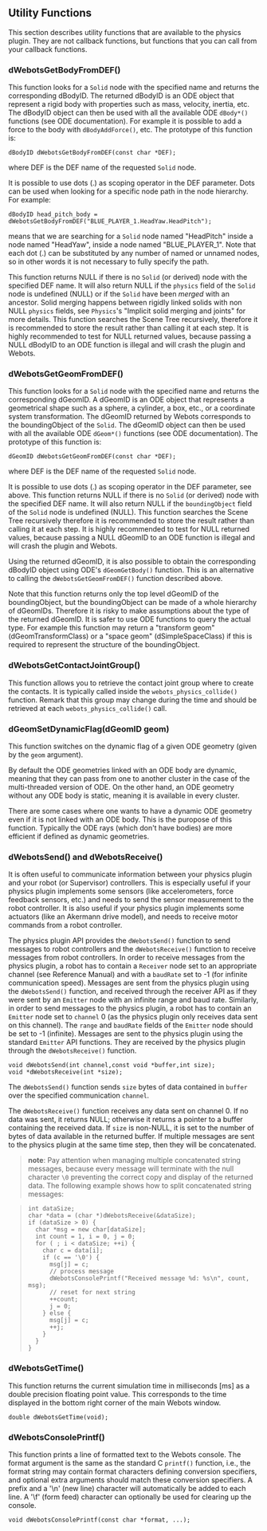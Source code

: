 ## Utility Functions

This section describes utility functions that are available to the physics
plugin. They are not callback functions, but functions that you can call from
your callback functions.

### dWebotsGetBodyFromDEF()

This function looks for a `Solid` node with the specified name and returns the
corresponding dBodyID. The returned dBodyID is an ODE object that represent a
rigid body with properties such as mass, velocity, inertia, etc. The dBodyID
object can then be used with all the available ODE `dBody*()` functions (see ODE
documentation). For example it is possible to add a force to the body with
`dBodyAddForce()`, etc. The prototype of this function is:

```
dBodyID dWebotsGetBodyFromDEF(const char *DEF);
```

where DEF is the DEF name of the requested `Solid` node.

It is possible to use dots (.) as scoping operator in the DEF parameter. Dots
can be used when looking for a specific node path in the node hierarchy. For
example:

```
dBodyID head_pitch_body = dWebotsGetBodyFromDEF("BLUE_PLAYER_1.HeadYaw.HeadPitch");
```

means that we are searching for a `Solid` node named "HeadPitch" inside a node
named "HeadYaw", inside a node named "BLUE\_PLAYER\_1". Note that each dot (.)
can be substituted by any number of named or unnamed nodes, so in other words it
is not necessary to fully specify the path.

This function returns NULL if there is no `Solid` (or derived) node with the
specified DEF name. It will also return NULL if the `physics` field of the
`Solid` node is undefined (NULL) or if the `Solid` have been *merged* with an
ancestor. Solid merging happens between rigidly linked solids with non NULL
`physics` fields, see `Physics`'s "Implicit solid merging and joints" for more
details. This function searches the Scene Tree recursively, therefore it is
recommended to store the result rather than calling it at each step. It is
highly recommended to test for NULL returned values, because passing a NULL
dBodyID to an ODE function is illegal and will crash the plugin and Webots.

### dWebotsGetGeomFromDEF()

This function looks for a `Solid` node with the specified name and returns the
corresponding dGeomID. A dGeomID is an ODE object that represents a geometrical
shape such as a sphere, a cylinder, a box, etc., or a coordinate system
transformation. The dGeomID returned by Webots corresponds to the boundingObject
of the `Solid`. The dGeomID object can then be used with all the available ODE
`dGeom*()` functions (see ODE documentation). The prototype of this function is:

```
dGeomID dWebotsGetGeomFromDEF(const char *DEF);
```

where DEF is the DEF name of the requested `Solid` node.

It is possible to use dots (.) as scoping operator in the DEF parameter, see
above. This function returns NULL if there is no `Solid` (or derived) node with
the specified DEF name. It will also return NULL if the `boundingObject` field
of the `Solid` node is undefined (NULL). This function searches the Scene Tree
recursively therefore it is recommended to store the result rather than calling
it at each step. It is highly recommended to test for NULL returned values,
because passing a NULL dGeomID to an ODE function is illegal and will crash the
plugin and Webots.

Using the returned dGeomID, it is also possible to obtain the corresponding
dBodyID object using ODE's `dGeomGetBody()` function. This is an alternative to
calling the `dWebotsGetGeomFromDEF()` function described above.

Note that this function returns only the top level dGeomID of the
boundingObject, but the boundingObject can be made of a whole hierarchy of
dGeomIDs. Therefore it is risky to make assumptions about the type of the
returned dGeomID. It is safer to use ODE functions to query the actual type. For
example this function may return a "transform geom" (dGeomTransformClass) or a
"space geom" (dSimpleSpaceClass) if this is required to represent the structure
of the boundingObject.

### dWebotsGetContactJointGroup()

This function allows you to retrieve the contact joint group where to create the
contacts. It is typically called inside the `webots_physics_collide()` function.
Remark that this group may change during the time and should be retrieved at
each `webots_physics_collide()` call.

### dGeomSetDynamicFlag(dGeomID geom)

This function switches on the dynamic flag of a given ODE geometry (given by the
`geom` argument).

By default the ODE geometries linked with an ODE body are dynamic, meaning that
they can pass from one to another cluster in the case of the multi-threaded
version of ODE. On the other hand, an ODE geometry without any ODE body is
static, meaning it is available in every cluster.

There are some cases where one wants to have a dynamic ODE geometry even if it
is not linked with an ODE body. This is the puropose of this function. Typically
the ODE rays (which don't have bodies) are more efficient if defined as dynamic
geometries.

### dWebotsSend() and dWebotsReceive()

It is often useful to communicate information between your physics plugin and
your robot (or Supervisor) controllers. This is especially useful if your
physics plugin implements some sensors (like accelerometers, force feedback
sensors, etc.) and needs to send the sensor measurement to the robot controller.
It is also useful if your physics plugin implements some actuators (like an
Akermann drive model), and needs to receive motor commands from a robot
controller.

The physics plugin API provides the `dWebotsSend()` function to send messages to
robot controllers and the `dWebotsReceive()` function to receive messages from
robot controllers. In order to receive messages from the physics plugin, a robot
has to contain a `Receiver` node set to an appropriate channel (see Reference
Manual) and with a `baudRate` set to -1 (for infinite communication speed).
Messages are sent from the physics plugin using the `dWebotsSend()` function,
and received through the receiver API as if they were sent by an `Emitter` node
with an infinite range and baud rate. Similarly, in order to send messages to
the physics plugin, a robot has to contain an `Emitter` node set to `channel` 0
(as the physics plugin only receives data sent on this channel). The `range` and
`baudRate` fields of the `Emitter` node should be set to -1 (infinite). Messages
are sent to the physics plugin using the standard `Emitter` API functions. They
are received by the physics plugin through the `dWebotsReceive()` function.

```
void dWebotsSend(int channel,const void *buffer,int size);
void *dWebotsReceive(int *size);
```

The `dWebotsSend()` function sends `size` bytes of data contained in `buffer`
over the specified communication `channel`.

The `dWebotsReceive()` function receives any data sent on channel 0. If no data
was sent, it returns NULL; otherwise it returns a pointer to a buffer containing
the received data. If `size` is non-NULL, it is set to the number of bytes of
data available in the returned buffer. If multiple messages are sent to the
physics plugin at the same time step, then they will be concatenated.

> **note**: Pay attention when managing multiple concatenated string messages, because every
message will terminate with the null character `\0` preventing the correct copy
and display of the returned data. The following example shows how to split
concatenated string messages:

>     int dataSize;
>     char *data = (char *)dWebotsReceive(&dataSize);
>     if (dataSize > 0) {
>       char *msg = new char[dataSize];
>       int count = 1, i = 0, j = 0;
>       for ( ; i < dataSize; ++i) {
>         char c = data[i];
>         if (c == '\0') {
>           msg[j] = c;
>           // process message
>           dWebotsConsolePrintf("Received message %d: %s\n", count, msg);
>           // reset for next string
>           ++count;
>           j = 0;
>         } else {
>           msg[j] = c;
>           ++j;
>         }
>       }
>     }

### dWebotsGetTime()

This function returns the current simulation time in milliseconds [ms] as a
double precision floating point value. This corresponds to the time displayed in
the bottom right corner of the main Webots window.

```
double dWebotsGetTime(void);
```

### dWebotsConsolePrintf()

This function prints a line of formatted text to the Webots console. The format
argument is the same as the standard C `printf()` function, i.e., the format
string may contain format characters defining conversion specifiers, and
optional extra arguments should match these conversion specifiers. A prefix and
a '\n' (new line) character will automatically be added to each line. A '\f'
(form feed) character can optionally be used for clearing up the console.

```
void dWebotsConsolePrintf(const char *format, ...);
```

